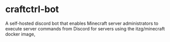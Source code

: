# craftctrl-bot
A self-hosted discord bot that enables Minecraft server administrators to execute server commands from Discord for servers using the itzg/minecraft docker image, 
